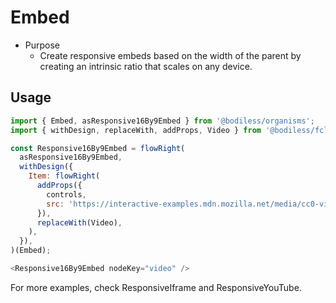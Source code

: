 # Embed

- Purpose
  - Create responsive embeds based on the width of the parent by creating an intrinsic ratio that scales on any device.
  
## Usage

```js
import { Embed, asResponsive16By9Embed } from '@bodiless/organisms';
import { withDesign, replaceWith, addProps, Video } from '@bodiless/fclasses';

const Responsive16By9Embed = flowRight(
  asResponsive16By9Embed,
  withDesign({
    Item: flowRight(
      addProps({
        controls,
        src: 'https://interactive-examples.mdn.mozilla.net/media/cc0-videos/flower.webm',
      }),
      replaceWith(Video),
    ),
  }),
)(Embed);

<Responsive16By9Embed nodeKey="video" />
```

For more examples, check ResponsiveIframe and ResponsiveYouTube.
